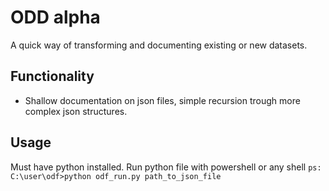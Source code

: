 # ODD alpha

A quick way of transforming and documenting existing or new datasets.

## Functionality

- Shallow documentation on json files, simple recursion trough more complex json structures.

## Usage

Must have python installed.
Run python file with powershell or any shell ```ps: C:\user\odf>python odf_run.py path_to_json_file``` 
